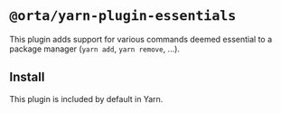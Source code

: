 # `@orta/yarn-plugin-essentials`

This plugin adds support for various commands deemed essential to a package manager (`yarn add`, `yarn remove`, ...).

## Install

This plugin is included by default in Yarn.
